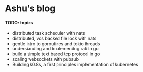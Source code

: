 # Ashu's blog

#### TODO: topics

- distributed task scheduler with nats
- distributed, vcs backed file lock with nats
- gentle intro to goroutines and tokio threads
- understanding and implementing raft in go
- build a simple text based tcp protocol in go
- scaling websockets with pubsub
- Building k0.8s, a first principles implementation of kubernetes 
